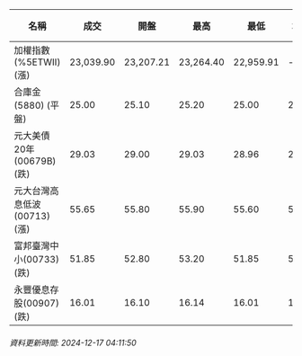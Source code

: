 | 名稱 | 成交 | 開盤 | 最高 | 最低 | 均價 | 成交金額(億) | 昨收 | 漲跌幅 | 漲跌 | 總量 | 昨量 | 振幅 |
| -------- | -------- | -------- | -------- |-------- | -------- | -------- |-------- |-------- |-------- | -------- | -------- |-------- |
|加權指數(%5ETWII) (漲)|23,039.90|23,207.21|23,264.40|22,959.91|-|4,095.65|23,020.48|0.08%|19.42|6,843,932|0|1.32%|
|合庫金(5880) (平盤)|25.00|25.10|25.20|25.00|25.06|2.03|25.00|0.00%|0.00|8,081|6,318|0.80%|
|元大美債20年(00679B) (跌)|29.03|29.00|29.03|28.96|28.99|18.78|29.21|0.62%|0.18|64,777|51,476|0.24%|
|元大台灣高息低波(00713) (漲)|55.65|55.80|55.90|55.60|55.76|9.82|55.60|0.09%|0.05|17,615|14,335|0.54%|
|富邦臺灣中小(00733) (跌)|51.85|52.80|53.20|51.85|52.25|1.03|52.70|1.61%|0.85|1,974|1,536|2.56%|
|永豐優息存股(00907) (跌)|16.01|16.10|16.14|16.01|16.08|0.314|16.07|0.37%|0.06|1,951|2,324|0.81%|
###### 資料更新時間: 2024-12-17 04:11:50